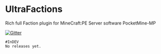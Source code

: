 # UltraFactions
Rich full Faction plugin for MineCraft:PE Server software PocketMine-MP

[![Gitter](https://badges.gitter.im/Join%20Chat.svg)](https://gitter.im/PrimusLV/UltraFactions?utm_source=badge&utm_medium=badge&utm_campaign=pr-badge&utm_content=badge)

```
#InDEV
No releases yet.
```
